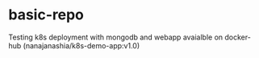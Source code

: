# basic-repo
Testing k8s deployment with mongodb and webapp avaialble on docker-hub (nanajanashia/k8s-demo-app:v1.0)
